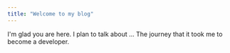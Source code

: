 ```yaml
---
title: "Welcome to my blog"
---
```


I'm glad you are here. I plan to talk about ...
The journey that it took me to become a developer.
